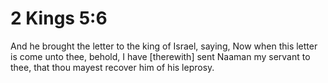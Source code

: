 # 2 Kings 5:6

And he brought the letter to the king of Israel, saying, Now when this letter is come unto thee, behold, I have [therewith] sent Naaman my servant to thee, that thou mayest recover him of his leprosy.